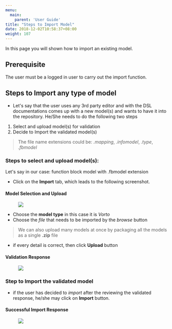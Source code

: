 ```yaml
---
menu:
  main:
    parent: 'User Guide'
title: "Steps to Import Model"
date: 2018-12-02T10:58:37+08:00
weight: 107
---
```


In this page you will shown how to import an existing model.
<!--more-->

## Prerequisite

The user must be a logged in user to carry out the import function.

## Steps to Import any type of model

* Let's say that the user uses any 3rd party editor and with the DSL documentations comes up with a new model(s) and wants to have it into the repository. He/She needs to do the following two steps

1. Select and upload model(s) for validation
2. Decide to Import the validated model(s)

> The file name extensions could be: _.mapping_, _.infomodel_, _.type_, _.fbmodel_

### Steps to select and upload model(s):

Let's say in our case: function block model with .fbmodel extension

 * Click on the **Import** tab, which leads to the following screenshot.
 
#### Model Selection and Upload
<figure class="screenshot">
    <img src="/images/documentation/model_import_single.png" />
</figure>


 * Choose the **model type** in this case it is _Vorto_
 * Choose the _file_ that needs to be imported by the _browse_ button

> We can also upload many models at once by packaging all the models as a single **.zip** file

 * if every detail is correct, then click **Upload** button
 
#### Validation Response
<figure class="screenshot">
    <img src="/images/documentation/model_upload_validation.png" />
</figure>

### Step to Import the validated model

* if the user has decided to _import_ after the reviewing the validated response, he/she may click on **Import** button.

#### Successful Import Response
<figure class="screenshot">
    <img src="/images/documentation/import_model_success.png" />
</figure>

